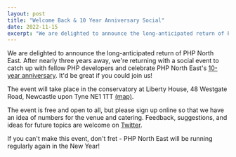 ```yaml
---
layout: post
title: "Welcome Back & 10 Year Anniversary Social"
date: 2022-11-15
excerpt: "We are delighted to announce the long-anticipated return of PHP North East. After nearly three years away"
---
```

We are delighted to announce the long-anticipated return of PHP North East. After nearly three years away, we're returning with a social event to catch up with fellow PHP developers and celebrate PHP North East's [10-year anniversary](https://twitter.com/phpne/status/1361772774725988357). It'd be great if you could join us!

The event will take place in the conservatory at Liberty House, 48 Westgate Road, Newcastle upon Tyne NE1 1TT [(map)](https://goo.gl/maps/4inS7GQ75DrPcRAa7).

The event is free and open to all, but please sign up online so that we have an idea of numbers for the venue and catering. Feedback, suggestions, and ideas for future topics are welcome on [Twitter](https://twitter.com/phpne).

If you can't make this event, don't fret - PHP North East will be running regularly again in the New Year!
